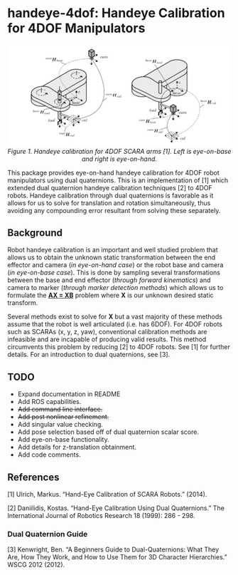 # handeye-4dof: Handeye Calibration for 4DOF Manipulators

<p align="center">
<img src="images/scara.png" alt>
<br>
<em> Figure 1. Handeye calibration for 4DOF SCARA arms [1]. Left is eye-on-base and right is eye-on-hand. </em>
</p>

This package provides eye-on-hand handeye calibration for 4DOF robot manipulators using dual quaternions. This is an implementation of [1] which extended dual quaternion handeye calibration techniques [2] to 4DOF robots. Handeye calibration through dual quaternions is favorable as it allows for us to solve for translation and rotation simultaneously, thus avoiding any compounding error resultant from solving these separately.
## Background

Robot handeye calibration is an important and well studied problem that allows us to obtain the unknown static transformation between the end effector and camera (*in eye-on-hand case*) or the robot base and camera (*in eye-on-base case*). This is done by sampling several transformations between the base and end effector (*through forward kinematics*) and camera to marker (*through marker detection methods*) which allows us to formulate the [**AX = XB**](https://en.wikipedia.org/wiki/Hand_eye_calibration_problem) problem where **X** is our unknown desired static transform.

Several methods exist to solve for **X** but a vast majority of these methods assume that the robot is well articulated (i.e. has 6DOF). For 4DOF robots such as SCARAs (x, y, z, yaw), conventional calibration methods are infeasible and are incapable of producing valid results. This method circumvents this problem by reducing [2] to 4DOF robots. See [1] for further details. For an introduction to dual quaternions, see [3].

[comment]: <> (## How to run)

[comment]: <> (To run, first install necessary packages.)

[comment]: <> (```bash)

[comment]: <> (python3 -m pip install -r requirements.txt)

[comment]: <> (```)

[comment]: <> (Example transform samples are provided in pickle format.)

[comment]: <> (```bash)

[comment]: <> (python3 -m pip install -r requirements.txt)

[comment]: <> (```)

## TODO
- Expand documentation in README
- Add ROS capabilities.
- ~~Add command line interface.~~
- ~~Add post nonlinear refinement.~~
- Add singular value checking.
- Add pose selection based off of dual quaternion scalar score.
- Add eye-on-base functionality.
- Add details for z-translation obtainment.
- Add code comments.

## References
[1] Ulrich, Markus. “Hand-Eye Calibration of SCARA Robots.” (2014).

[2] Daniilidis, Kostas. “Hand-Eye Calibration Using Dual Quaternions.” The International Journal of Robotics Research 18 (1999): 286 - 298.

### Dual Quaternion Guide
[3] Kenwright, Ben. “A Beginners Guide to Dual-Quaternions: What They Are, How They Work, and How to Use Them for 3D Character Hierarchies.” WSCG 2012 (2012).



